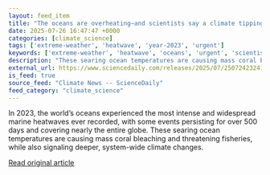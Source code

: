 ```yaml
---
layout: feed_item
title: "The oceans are overheating—and scientists say a climate tipping point may be here"
date: 2025-07-26 16:47:47 +0000
categories: [climate_science]
tags: ['extreme-weather', 'heatwave', 'year-2023', 'urgent']
keywords: ['extreme-weather', 'heatwave', 'oceans', 'urgent', 'scientists', 'year-2023', 'overheating']
description: "These searing ocean temperatures are causing mass coral bleaching and threatening fisheries, while also signaling deeper, system-wide climate changes"
external_url: https://www.sciencedaily.com/releases/2025/07/250724232417.htm
is_feed: true
source_feed: "Climate News -- ScienceDaily"
feed_category: "climate_science"
---
```


In 2023, the world’s oceans experienced the most intense and widespread marine heatwaves ever recorded, with some events persisting for over 500 days and covering nearly the entire globe. These searing ocean temperatures are causing mass coral bleaching and threatening fisheries, while also signaling deeper, system-wide climate changes.

[Read original article](https://www.sciencedaily.com/releases/2025/07/250724232417.htm)
